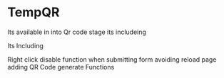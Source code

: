 # TempQR
Its available in into Qr code stage its includeing

Its Including 

Right click disable function
when submitting form avoiding reload page 
adding QR Code generate Functions
